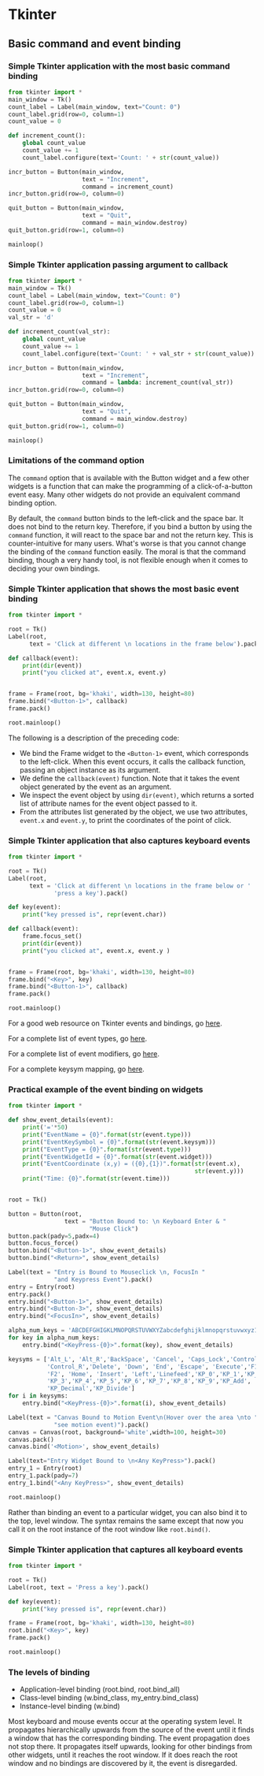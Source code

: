 # Tkinter

## Basic command and event binding

### Simple Tkinter application with the most basic command binding

```python
from tkinter import *
main_window = Tk()
count_label = Label(main_window, text="Count: 0")
count_label.grid(row=0, column=1)
count_value = 0

def increment_count():
	global count_value
	count_value += 1
	count_label.configure(text='Count: ' + str(count_value))

incr_button = Button(main_window, 
                     text = "Increment", 
                     command = increment_count)
incr_button.grid(row=0, column=0)

quit_button = Button(main_window, 
                     text = "Quit", 
                     command = main_window.destroy)
quit_button.grid(row=1, column=0)

mainloop()
```

### Simple Tkinter application passing argument to callback

```python
from tkinter import *
main_window = Tk()
count_label = Label(main_window, text="Count: 0")
count_label.grid(row=0, column=1)
count_value = 0
val_str = 'd'

def increment_count(val_str):
	global count_value
	count_value += 1
	count_label.configure(text='Count: ' + val_str + str(count_value))

incr_button = Button(main_window, 
                     text = "Increment", 
                     command = lambda: increment_count(val_str))
incr_button.grid(row=0, column=0)

quit_button = Button(main_window, 
                     text = "Quit", 
                     command = main_window.destroy)
quit_button.grid(row=1, column=0)

mainloop()
```

### Limitations of the command option

The `command` option that is available with the Button widget and a few 
other widgets is a function that can make the programming of a 
click-of-a-button event easy. Many other widgets do not provide an 
equivalent command binding option.

By default, the `command` button binds to the left-click and the space 
bar. It does not bind to the return key. Therefore, if you bind a button 
by using the `command` function, it will react to the space bar and not 
the return key. This is counter-intuitive for many users. What's worse 
is that you cannot change the binding of the `command` function easily. 
The moral is that the command binding, though a very handy tool, is not 
flexible enough when it comes to deciding your own bindings.

### Simple Tkinter application that shows the most basic event binding

```python
from tkinter import *

root = Tk()
Label(root, 
      text = 'Click at different \n locations in the frame below').pack()

def callback(event):
    print(dir(event))
    print("you clicked at", event.x, event.y)


frame = Frame(root, bg='khaki', width=130, height=80)
frame.bind("<Button-1>", callback)
frame.pack()

root.mainloop()
```

The following is a description of the preceding code:

* We bind the Frame widget to the `<Button-1>` event, which corresponds 
to the left-click. When this event occurs, it calls the callback 
function, passing an object instance as its argument.
* We define the `callback(event)` function. Note that it takes the event 
object generated by the event as an argument.
* We inspect the event object by using `dir(event)`, which returns a 
sorted list of attribute names for the event object passed to it.
* From the attributes list generated by the object, we use two 
attributes, `event.x` and `event.y`, to print the coordinates of the 
point of click.

### Simple Tkinter application that also captures keyboard events

```python
from tkinter import *

root = Tk()
Label(root, 
      text = 'Click at different \n locations in the frame below or '
             'press a key').pack()

def key(event):
    print("key pressed is", repr(event.char))

def callback(event):
    frame.focus_set()
    print(dir(event))
    print("you clicked at", event.x, event.y )


frame = Frame(root, bg='khaki', width=130, height=80)
frame.bind("<Key>", key)
frame.bind("<Button-1>", callback)
frame.pack()

root.mainloop()
```

For a good web resource on Tkinter events and bindings, 
go [here](http://effbot.org/tkinterbook/tkinter-events-and-bindings.htm).

For a complete list of event types, 
go [here](http://www.tcl.tk/man/tcl8.6/TkCmd/bind.htm#M7).

For a complete list of event modifiers, 
go [here](http://www.tcl.tk/man/tcl8.6/TkCmd/bind.htm#M6).

For a complete keysym mapping, 
go [here](https://www.tcl.tk/man/tcl8.6/TkCmd/keysyms.htm).

### Practical example of the event binding on widgets

```python
from tkinter import *

def show_event_details(event):
    print('='*50)
    print("EventName = {0}".format(str(event.type)))
    print("EventKeySymbol = {0}".format(str(event.keysym)))
    print("EventType = {0}".format(str(event.type)))
    print("EventWidgetId = {0}".format(str(event.widget)))
    print("EventCoordinate (x,y) = ({0},{1})".format(str(event.x), 
                                                     str(event.y)))
    print("Time: {0}".format(str(event.time)))


root = Tk()

button = Button(root, 
                text = "Button Bound to: \n Keyboard Enter & "
                       "Mouse Click")
button.pack(pady=5,padx=4)
button.focus_force()         	
button.bind("<Button-1>", show_event_details)
button.bind("<Return>", show_event_details)

Label(text = "Entry is Bound to Mouseclick \n, FocusIn "
             "and Keypress Event").pack()
entry = Entry(root)
entry.pack()
entry.bind("<Button-1>", show_event_details)
entry.bind("<Button-3>", show_event_details)
entry.bind("<FocusIn>", show_event_details)

alpha_num_keys = 'ABCDEFGHIGKLMNOPQRSTUVWXYZabcdefghijklmnopqrstuvwxyz123456789'
for key in alpha_num_keys:
    entry.bind("<KeyPress-{0}>".format(key), show_event_details)

keysyms = ['Alt_L', 'Alt_R','BackSpace', 'Cancel', 'Caps_Lock','Control_L',
           'Control_R','Delete', 'Down', 'End', 'Escape', 'Execute','F1',
           'F2', 'Home', 'Insert', 'Left','Linefeed','KP_0','KP_1','KP_2',
           'KP_3','KP_4','KP_5','KP_6','KP_7','KP_8','KP_9','KP_Add',
           'KP_Decimal','KP_Divide']
for i in keysyms:
    entry.bind("<KeyPress-{0}>".format(i), show_event_details)

Label(text = "Canvas Bound to Motion Event\n(Hover over the area \nto "
             "see motion event)").pack()		
canvas = Canvas(root, background='white',width=100, height=30)
canvas.pack()
canvas.bind('<Motion>', show_event_details)

Label(text="Entry Widget Bound to \n<Any KeyPress>").pack()
entry_1 = Entry(root)
entry_1.pack(pady=7)
entry_1.bind("<Any KeyPress>", show_event_details)

root.mainloop()
```

Rather than binding an event to a particular widget, you can also bind 
it to the top, level window. The syntax remains the same except that now 
you call it on the root instance of the root window like `root.bind()`.

### Simple Tkinter application that captures all keyboard events

```python
from tkinter import *

root = Tk()
Label(root, text = 'Press a key').pack()

def key(event):
    print("key pressed is", repr(event.char))

frame = Frame(root, bg='khaki', width=130, height=80)
root.bind("<Key>", key)
frame.pack()

root.mainloop()
```

### The levels of binding

* Application-level binding (root.bind, root.bind_all)
* Class-level binding (w.bind_class, my_entry.bind_class)
* Instance-level binding (w.bind)

Most keyboard and mouse events occur at the operating system level. It 
propagates hierarchically upwards from the source of the event until it 
finds a window that has the corresponding binding. The event propagation 
does not stop there. It propagates itself upwards, looking for other 
bindings from other widgets, until it reaches the root window. If it 
does reach the root window and no bindings are discovered by it, the 
event is disregarded.
